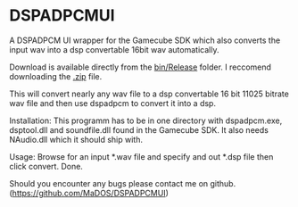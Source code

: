 # DSPADPCMUI
A DSPADPCM UI wrapper for the Gamecube SDK which also converts the input wav into a dsp convertable 16bit wav automatically. 

Download is available directly from the [bin/Release](https://github.com/MaDOS/DSPADPCMUI/blob/master/bin/Release/) folder. I reccomend downloading the [.zip](https://github.com/MaDOS/DSPADPCMUI/blob/master/bin/Release/Release.zip) file.

This will convert nearly any wav file to a dsp convertable 16 bit 11025 bitrate wav file and then use dspadpcm to convert it into a dsp.

Installation:
This programm has to be in one directory with dspadpcm.exe, dsptool.dll and soundfile.dll found in the Gamecube SDK. It also needs NAudio.dll which it should ship with.

Usage:
Browse for an input *.wav file and specify and out *.dsp file then click convert. Done.

Should you encounter any bugs please contact me on github. (https://github.com/MaDOS/DSPADPCMUI)
